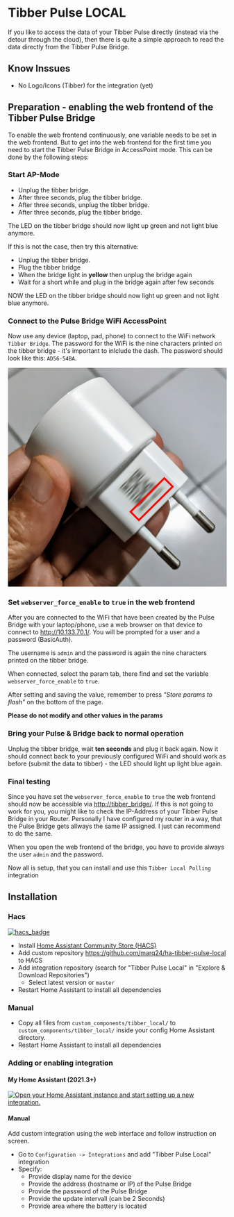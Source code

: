# Tibber Pulse LOCAL
If you like to access the data of your Tibber Pulse directly (instead via the detour through the cloud), then there is quite
a simple approach to read the data directly from the Tibber Pulse Bridge.

## Know Inssues
- No Logo/Icons (Tibber) for the integration (yet)

## Preparation - enabling the web frontend of the Tibber Pulse Bridge

To enable the web frontend continuously, one variable needs to be set in the web frontend. But to get into the web
frontend for the first time you need to start the Tibber Pulse Bridge in AccessPoint mode. This can be done by the
following steps:

### Start AP-Mode
* Unplug the tibber bridge.
* After three seconds, plug the tibber bridge.
* After three seconds, unplug the tibber bridge.
* After three seconds, plug the tibber bridge.

The LED on the tibber bridge should now light up green and not light blue anymore.

If this is not the case, then try this alternative:
* Unplug the tibber bridge.
* Plug the tibber bridge
* When the bridge light in __yellow__ then unplug the bridge again
* Wait for a short while and plug in the bridge again after few seconds

NOW the LED on the tibber bridge should now light up green and not light blue anymore.

### Connect to the Pulse Bridge WiFi AccessPoint

Now use any device (laptop, pad, phone) to connect to the WiFi network `Tibber Bridge`.  The password for the WiFi
is the nine characters printed on the tibber bridge - it's important to inlclude the dash. The password should look
like this: `AD56-54BA`.

![img|160x90](images/bridge-pwd-location.png)

### Set `webserver_force_enable` to `true` in the web frontend

After you are connected to the WiFi that have been created by the Pulse Bridge with your laptop/phone, use a web browser
on that device to connect to <http://10.133.70.1/>. You will be prompted for a user and a password (BasicAuth).

The username is ```admin``` and the password is again the nine characters printed on the tibber bridge.

When connected, select the param tab, there find and set the variable `webserver_force_enable` to `true`.

After setting and saving the value, remember to press *"Store params to flash"* on the bottom of the page.

__Please do not modify and other values in the params__

### Bring your Pulse & Bridge back to normal operation 

Unplug the tibber bridge, wait __ten seconds__ and plug it back again. Now it should connect back to your previously
configured WiFi and should work as before (submit the data to tibber) - the LED should light up light blue again.

### Final testing

Since you have set the `webserver_force_enable` to `true` the web frontend should now be accessible via
<http://tibber_bridge/>. If this is not going to work for you, you might like to check the IP-Address of your Tibber
Pulse Bridge in your Router. Personally I have configured my router in a way, that the Pulse Bridge gets allways the
same IP assigned. I just can recommend to do the same.

When you open the web frontend of the bridge, you have to provide always the user `admin` and the password.

Now all is setup, that you can install and use this `Tibber Local Polling` integration

## Installation

### Hacs

[![hacs_badge](https://img.shields.io/badge/HACS-Custom-orange.svg)](https://github.com/hacs/integration)

- Install [Home Assistant Community Store (HACS)](https://hacs.xyz/)
- Add custom repository https://github.com/marq24/ha-tibber-pulse-local to HACS
- Add integration repository (search for "Tibber Pulse Local" in "Explore & Download Repositories")
    - Select latest version or `master`
- Restart Home Assistant to install all dependencies

### Manual

- Copy all files from `custom_components/tibber_local/` to `custom_components/tibber_local/` inside your config Home Assistant
  directory.
- Restart Home Assistant to install all dependencies

### Adding or enabling integration

#### My Home Assistant (2021.3+)

[![Open your Home Assistant instance and start setting up a new integration.](https://my.home-assistant.io/badges/config_flow_start.svg)](https://my.home-assistant.io/redirect/config_flow_start/?domain=tibber_local)

#### Manual

Add custom integration using the web interface and follow instruction on screen.

- Go to `Configuration -> Integrations` and add "Tibber Pulse Local" integration
- Specify:
  - Provide display name for the device
  - Provide the address (hostname or IP) of the Pulse Bridge
  - Provide the password of the Pulse Bridge
  - Provide the update intervall (can be 2 Seconds)
  - Provide area where the battery is located
